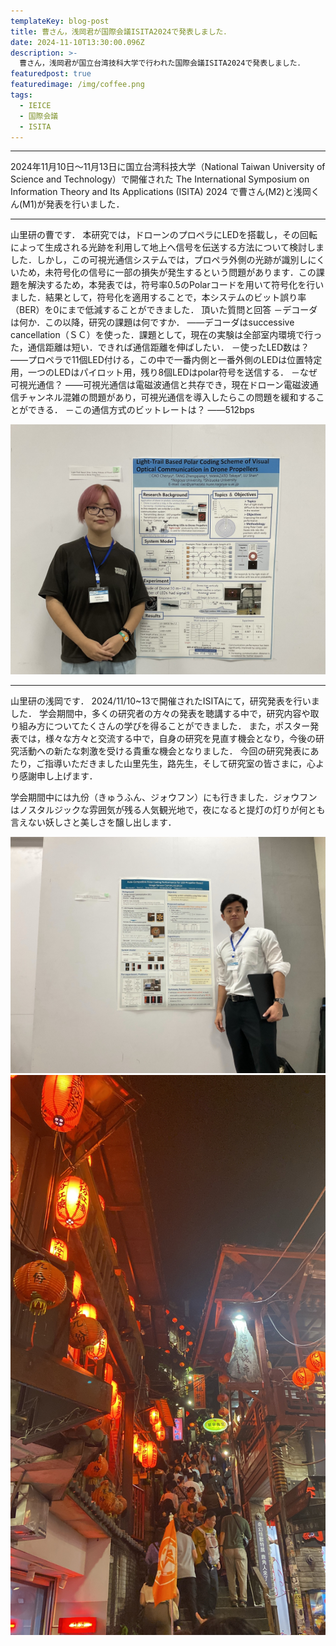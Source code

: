 ```yaml
---
templateKey: blog-post
title: 曹さん，浅岡君が国際会議ISITA2024で発表しました．
date: 2024-11-10T13:30:00.096Z
description: >-
  曹さん，浅岡君が国立台湾技科大学で行われた国際会議ISITA2024で発表しました．
featuredpost: true
featuredimage: /img/coffee.png
tags:
  - IEICE
  - 国際会議
  - ISITA
---
```

 
---
 
2024年11月10日〜11月13日に国立台湾科技大学（National Taiwan University of Science and Technology）で開催された The International Symposium on Information Theory and Its Applications (ISITA) 2024 で曹さん(M2)と浅岡くん(M1)が発表を行いました．

---
 
山里研の曹です．
本研究では，ドローンのプロペラにLEDを搭載し，その回転によって生成される光跡を利用して地上へ信号を伝送する方法について検討しました．しかし，この可視光通信システムでは，プロペラ外側の光跡が識別しにくいため，未符号化の信号に一部の損失が発生するという問題があります．この課題を解決するため，本発表では，符号率0.5のPolarコードを用いて符号化を行いました．結果として，符号化を適用することで，本システムのビット誤り率（BER）を0にまで低減することができました．
頂いた質問と回答
－デコーダは何か．この以降，研究の課題は何ですか．
――デコーダはsuccessive cancellation（ＳＣ）を使った．課題として，現在の実験は全部室内環境で行った，通信距離は短い．できれば通信距離を伸ばしたい．
－使ったLED数は？
――プロペラで11個LED付ける，この中で一番内側と一番外側のLEDは位置特定用，一つのLEDはパイロット用，残り8個LEDはpolar符号を送信する．
－なぜ可視光通信？
――可視光通信は電磁波通信と共存でき，現在ドローン電磁波通信チャンネル混雑の問題があり，可視光通信を導入したらこの問題を緩和することができる．
－この通信方式のビットレートは？
――512bps

![ISITA2024](./20241105-ISITA-1.jpeg)
 
---

山里研の浅岡です．
2024/11/10~13で開催されたISITAにて，研究発表を行いました．
学会期間中，多くの研究者の方々の発表を聴講する中で，研究内容や取り組み方についてたくさんの学びを得ることができました．
また，ポスター発表では，様々な方々と交流する中で，自身の研究を見直す機会となり，今後の研究活動への新たな刺激を受ける貴重な機会となりました．
今回の研究発表にあたり，ご指導いただきました山里先生，路先生，そして研究室の皆さまに，心より感謝申し上げます．

学会期間中には九份（きゅうふん、ジォウフン）にも行きました．ジォウフンはノスタルジックな雰囲気が残る人気観光地で，夜になると提灯の灯りが何とも言えない妖しさと美しさを醸し出します．


![ISITA2024](./20241105-ISITA-2.jpeg)
![ISITA2024](./20241105-ISITA-3.jpeg)